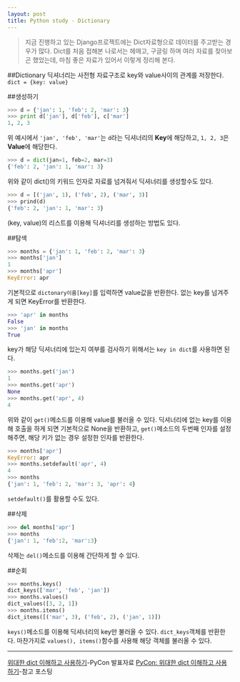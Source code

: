 ```yaml
---
layout: post
title: Python study - Dictionary
---
```



> 지금 진행하고 있는 Django프로젝트에는 Dict자료형으로 데이터를 주고받는 경우가 많다. Dict를 처음 접해본 나로서는 헤매고,  구글링 하며 여러 자료를 찾아보곤 했었는데, 마침 좋은 자료가 있어서 이렇게 정리해 본다.


##Dictionary
딕셔너리는 사전형 자료구조로 key와 value사이의 관계를 저장한다.
`dict = {key: value}`

##생성하기
```python
>>> d = {'jan': 1, 'feb': 2, 'mar': 3}
>>> print d['jan'], d['feb'], c['mar']
1, 2, 3
```

위 예시에서 `'jan', 'feb', 'mar'`는 `d`라는 딕셔너리의 **Key**에 해당하고,  `1, 2, 3`은 **Value**에 해당한다.


```python
>>> d = dict(jan=1, feb=2, mar=3)
{'feb': 2, 'jan': 1, 'mar': 3}
```
위와 같이 dict()의 키워드 인자로 자료를 넘겨줘서 딕셔너리를 생성할수도 있다.


```python
>>> d = [('jan', 1), ('feb', 2), ('mar', 3)]
>>> prind(d)
{'feb': 2, 'jan': 1, 'mar': 3}
```
(key, value)의 리스트를 이용해 딕셔너리를 생성하는 방법도 있다.


##탐색

```python
>>> months = {'jan': 1, 'feb': 2, 'mar': 3}
>>> months['jan']
1
>>> months['apr']
KeyError: apr
```
기본적으로 `dictonary이름[key]`를 입력하면 value값을 반환한다. 없는 key를 넘겨주게 되면 KeyError를 반환한다.

```python
>>> 'apr' in months
False
>>> 'jan' in months
True
```

key가 해당 딕셔너리에 있는지 여부를 검사하기 위해서는 `key in dict`를 사용하면 된다.

```python
>>> months.get('jan')
1
>>> months.get('apr')
None
>>> months.get('apr', 4)
4
```

위와 같이 `get()`메소드를 이용해 value를 불러올 수 있다. 딕셔너리에 없는 key를 이용해 호출을 하게 되면 기본적으로 None을 반환하고, `get()`메소드의 두번째 인자를 설정해주면, 해당 키가 없는 경우 설정한 인자를 반환한다.

```python
>>> months['apr']
KeyError: apr
>>> months.setdefault('apr', 4)
4
>>> months
{'jan': 1, 'feb': 2, 'mar': 3, 'apr': 4}
```

`setdefault()`를 활용할 수도 있다.

##삭제

```python
>>> del months['apr']
>>> months
{'jan': 1, 'feb':2, 'mar':3}
```

삭제는 `del()`메소드를 이용해 간단하게 할 수 있다.

##순회

```python
>>> months.keys()
dict_keys(['mar', 'feb', 'jan'])
>>> months.values()
dict_values([3, 2, 1])
>>> months.items()
dict_items([('mar', 3), ('feb', 2), ('jan', 1)])
```

`keys()`메소드를 이용해 딕셔너리의 key만 불러올 수 있다. `dict_keys`객체를 반환한다. 마찬가지로 `values(), items()`함수를 사용해 해당 객체를 불러올 수 있다.



- - -


[위대한 dict 이해하고 사용하기](http://www.pycon.kr/2014/program/2)-PyCon 발표자료
[PyCon: 위대한 dict 이해하고 사용하기](http://khanrc.tistory.com/entry/PyCon-위대한-dict-이해하고-사용하기)-참고 포스팅